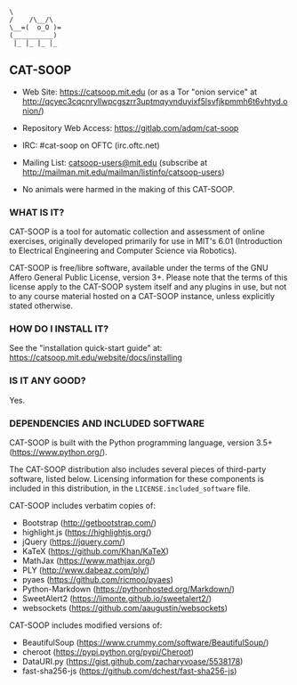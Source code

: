 ```
\
/    /\__/\
\__=(  o_O )=
(__________)
 |_ |_ |_ |_
```


## CAT-SOOP

* Web Site: https://catsoop.mit.edu
      (or as a Tor "onion service" at http://qcyec3cqcnryllwpcgszrr3uptmqyvnduyixf5lsvfjkpmmh6t6vhtyd.onion/)

* Repository Web Access: https://gitlab.com/adqm/cat-soop

* IRC: #cat-soop on OFTC (irc.oftc.net)

* Mailing List: catsoop-users@mit.edu
      (subscribe at http://mailman.mit.edu/mailman/listinfo/catsoop-users)

* No animals were harmed in the making of this CAT-SOOP.


### WHAT IS IT?

CAT-SOOP is a tool for automatic collection and assessment of online
exercises, originally developed primarily for use in MIT's 6.01 (Introduction
to Electrical Engineering and Computer Science via Robotics).

CAT-SOOP is free/libre software, available under the terms of the GNU Affero
General Public License, version 3+.  Please note that the terms of this
license apply to the CAT-SOOP system itself and any plugins in use, but not to
any course material hosted on a CAT-SOOP instance, unless explicitly stated
otherwise.


### HOW DO I INSTALL IT?

See the "installation quick-start guide" at:
    https://catsoop.mit.edu/website/docs/installing


### IS IT ANY GOOD?

Yes.


### DEPENDENCIES AND INCLUDED SOFTWARE

CAT-SOOP is built with the Python programming language, version 3.5+
  (https://www.python.org/).

The CAT-SOOP distribution also includes several pieces of third-party software,
listed below.  Licensing information for these components is included in this
distribution, in the `LICENSE.included_software` file.

CAT-SOOP includes verbatim copies of:
  * Bootstrap (http://getbootstrap.com/)
  * highlight.js (https://highlightjs.org/)
  * jQuery (https://jquery.com/)
  * KaTeX (https://github.com/Khan/KaTeX)
  * MathJax (https://www.mathjax.org/)
  * PLY (http://www.dabeaz.com/ply/)
  * pyaes (https://github.com/ricmoo/pyaes)
  * Python-Markdown (https://pythonhosted.org/Markdown/)
  * SweetAlert2 (https://limonte.github.io/sweetalert2/)
  * websockets (https://github.com/aaugustin/websockets)

CAT-SOOP includes modified versions of:
  * BeautifulSoup (https://www.crummy.com/software/BeautifulSoup/)
  * cheroot (https://pypi.python.org/pypi/Cheroot)
  * DataURI.py (https://gist.github.com/zacharyvoase/5538178)
  * fast-sha256-js (https://github.com/dchest/fast-sha256-js)
